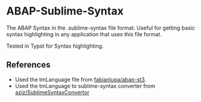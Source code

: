 # ABAP-Sublime-Syntax
The ABAP Syntax in the .sublime-syntax file format. Useful for getting basic syntax highlighting in any application that uses this file format.

Tested in Typst for Syntax highlighting.

## References

* Used the tmLanguage file from [fabianlupa/abap-st3](https://github.com/fabianlupa/abap-st3).
* Used the tmLanguage to sublime-syntax converter from [aziz/SublimeSyntaxConvertor](https://github.com/aziz/SublimeSyntaxConvertor)
